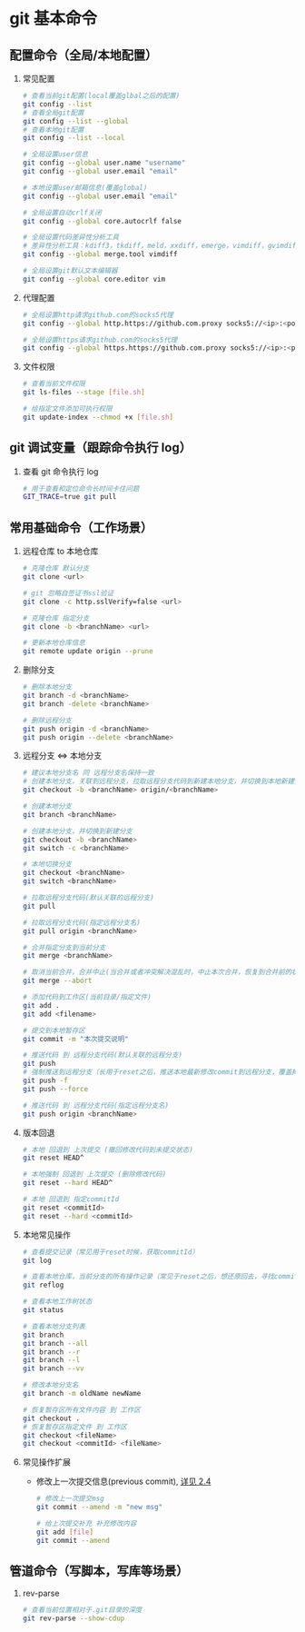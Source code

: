 # git 基本命令

## 配置命令（全局/本地配置）

1. 常见配置

   ```bash
   # 查看当前git配置(local覆盖glbal之后的配置)
   git config --list
   # 查看全局git配置
   git config --list --global
   # 查看本地git配置
   git config --list --local

   # 全局设置user信息
   git config --global user.name "username"
   git config --global user.email "email"

   # 本地设置user邮箱信息(覆盖global)
   git config --global user.email "email"

   # 全局设置自动crlf关闭
   git config --global core.autocrlf false

   # 全局设置代码差异性分析工具
   # 差异性分析工具：kdiff3，tkdiff，meld，xxdiff，emerge，vimdiff，gvimdiff，ecmerge，opendiff
   git config --global merge.tool vimdiff

   # 全局设置git默认文本编辑器
   git config --global core.editor vim
   ```

2. 代理配置

   ```bash
   # 全局设置http请求github.com的socks5代理
   git config --global http.https://github.com.proxy socks5://<ip>:<port>

   # 全局设置https请求github.com的socks5代理
   git config --global https.https://github.com.proxy socks5://<ip>:<port>
   ```

3. 文件权限

   ```bash
   # 查看当前文件权限
   git ls-files --stage [file.sh]

   # 给指定文件添加可执行权限
   git update-index --chmod +x [file.sh]
   ```

## git 调试变量（跟踪命令执行 log）

1. 查看 git 命令执行 log

   ```bash
   # 用于查看和定位命令长时间卡住问题
   GIT_TRACE=true git pull
   ```

## 常用基础命令（工作场景）

1. 远程仓库 to 本地仓库

   ```bash
   # 克隆仓库 默认分支
   git clone <url>

   # git 忽略自签证书ssl验证
   git clone -c http.sslVerify=false <url>

   # 克隆仓库 指定分支
   git clone -b <branchName> <url>

   # 更新本地仓库信息
   git remote update origin --prune
   ```

2. 删除分支

   ```bash
   # 删除本地分支
   git branch -d <branchName>
   git branch -delete <branchName>

   # 删除远程分支
   git push origin -d <branchName>
   git push origin --delete <branchName>
   ```

3. 远程分支 <=> 本地分支

   ```bash
   # 建议本地分支名 同 远程分支名保持一致
   # 创建本地分支，关联到远程分支，拉取远程分支代码到新建本地分支，并切换到本地新建分支
   git checkout -b <branchName> origin/<branchName>

   # 创建本地分支
   git branch <branchName>

   # 创建本地分支，并切换到新建分支
   git checkout -b <branchName>
   git switch -c <branchName>

   # 本地切换分支
   git checkout <branchName>
   git switch <branchName>

   # 拉取远程分支代码(默认关联的远程分支)
   git pull

   # 拉取远程分支代码(指定远程分支名)
   git pull origin <branchName>

   # 合并指定分支到当前分支
   git merge <branchName>

   # 取消当前合并，合并中止(当合并或者冲突解决混乱时，中止本次合并，恢复到合并前的状态，以便于重新合并)
   git merge --abort

   # 添加代码到工作区(当前目录/指定文件)
   git add .
   git add <filename>

   # 提交到本地暂存区
   git commit -m "本次提交说明"

   # 推送代码 到 远程分支代码(默认关联的远程分支)
   git push
   # 强制推送到远程分支（长用于reset之后，推送本地最新修改commit到远程分支，覆盖掉reset之前的commit，谨慎使用）
   git push -f
   git push --force

   # 推送代码 到 远程分支代码(指定远程分支名)
   git push origin <branchName>
   ```

4. 版本回退

   ```bash
   # 本地 回退到 上次提交 (撤回修改代码到未提交状态)
   git reset HEAD^

   # 本地强制 回退到 上次提交 (删除修改代码)
   git reset --hard HEAD^

   # 本地 回退到 指定commitId
   git reset <commitId>
   git reset --hard <commitId>
   ```

5. 本地常见操作

   ```bash
   # 查看提交记录（常见用于reset时候，获取commitId）
   git log

   # 查看本地仓库，当前分支的所有操作记录（常见于reset之后，想还原回去，寻找commitId，以及查看当前分支checkout自哪个分支）
   git reflog

   # 查看本地工作树状态
   git status

   # 查看本地分支列表
   git branch
   git branch --all
   git branch --r
   git branch --l
   git branch --vv

   # 修改本地分支名
   git branch -m oldName newName

   # 恢复暂存区所有文件内容 到 工作区
   git checkout .
   # 恢复暂存区指定文件 到 工作区
   git checkout <fileName>
   git checkout <commitId> <fileName>
   ```

6. 常见操作扩展

   - 修改上一次提交信息(previous commit), [详见 2.4](https://git-scm.com/book/en/v2/Git-Basics-Undoing-Thingss)

     ```bash
     # 修改上一次提交msg
     git commit --amend -m "new msg"

     # 给上次提交补充 补充修改内容
     git add [file]
     git commit --amend
     ```

## 管道命令（写脚本，写库等场景）

1. rev-parse
   ```bash
   # 查看当前位置相对于.git目录的深度
   git rev-parse --show-cdup
   ```
